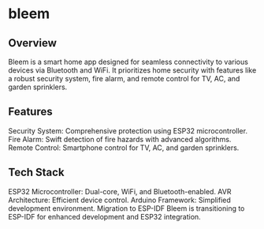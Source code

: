 # bleem

## Overview
Bleem is a smart home app designed for seamless connectivity to various devices via Bluetooth and WiFi. It prioritizes home security with features like a robust security system, fire alarm, and remote control for TV, AC, and garden sprinklers.

## Features
Security System: Comprehensive protection using ESP32 microcontroller.
Fire Alarm: Swift detection of fire hazards with advanced algorithms.
Remote Control: Smartphone control for TV, AC, and garden sprinklers.

## Tech Stack
ESP32 Microcontroller: Dual-core, WiFi, and Bluetooth-enabled.
AVR Architecture: Efficient device control.
Arduino Framework: Simplified development environment.
Migration to ESP-IDF
Bleem is transitioning to ESP-IDF for enhanced development and ESP32 integration.
